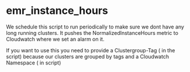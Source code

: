 # emr_instance_hours

We schedule this script to run periodically to make sure we dont have any long running clusters.
It pushes the NormalizedInstanceHours metric to Cloudwatch where we set an alarm on it.

If you want to use this you need to provide a Clustergroup-Tag (<YOUR TAG> in the script) because our clusters are grouped by tags
and a Cloudwatch Namespace (<YOUR NAMESPACE> in script)
